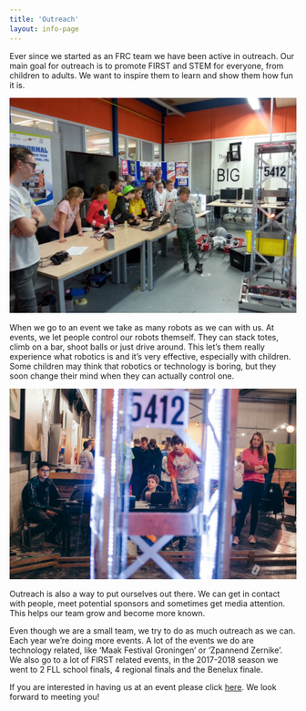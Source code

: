 ```yaml
---
title: 'Outreach'
layout: info-page
---
```


Ever since we started as an FRC team we have been active in outreach. Our main goal for outreach is to promote FIRST and STEM for everyone, from children to adults. We want to inspire them to learn and show them how fun it is.

![image-1]

When we go to an event we take as many robots as we can with us. At events, we let people control our robots themself. They can stack totes, climb on a bar, shoot balls or just drive around. This let’s them really experience what robotics is and it’s very effective, especially with children. Some children may think that robotics or technology is boring, but they soon change their mind when they can actually control one.

![image-2]

Outreach is also a way to put ourselves out there. We can get in contact with people, meet potential sponsors and sometimes get media attention. This helps our team grow and become more known.

Even though we are a small team, we try to do as much outreach as we can. Each year we’re doing more events. A lot of the events we do are technology related, like ‘Maak Festival Groningen’ or ‘Zpannend Zernike’. We also go to a lot of FIRST related events, in the 2017-2018 season we went to 2 FLL school finals, 4 regional finals and the Benelux finale.

If you are interested in having us at an event please click [here](/what-we-have-to-offer/events). We look forward to meeting you!

[image-1]: /res/outreach/outreach1.jpeg
[image-2]: /res/outreach/outreach2.jpg
